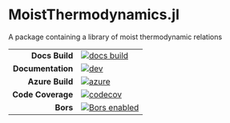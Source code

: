 # MoistThermodynamics.jl
A package containing a library of moist thermodynamic relations

|||
|---------------------:|:----------------------------------------------|
| **Docs Build**       | [![docs build][docs-bld-img]][docs-bld-url]   |
| **Documentation**    | [![dev][docs-dev-img]][docs-dev-url]          |
| **Azure Build**      | [![azure][azure-img]][azure-url]              |
| **Code Coverage**    | [![codecov][codecov-img]][codecov-url]        |
| **Bors**             | [![Bors enabled][bors-img]][bors-url]         |

[docs-bld-img]: https://github.com/CliMA/MoistThermodynamics.jl/workflows/Documentation/badge.svg
[docs-bld-url]: https://github.com/CliMA/MoistThermodynamics.jl/actions?query=workflow%3ADocumentation

[docs-dev-img]: https://img.shields.io/badge/docs-dev-blue.svg
[docs-dev-url]: https://CliMA.github.io/MoistThermodynamics.jl/dev/

[azure-img]: https://dev.azure.com/climate-machine/MoistThermodynamics.jl/_apis/build/status/climate-machine.MoistThermodynamics.jl?branchName=master
[azure-url]: https://dev.azure.com/climate-machine/MoistThermodynamics.jl/_build/latest?definitionId=1&branchName=master

[codecov-img]: https://codecov.io/gh/CliMA/MoistThermodynamics.jl/branch/master/graph/badge.svg
[codecov-url]: https://codecov.io/gh/CliMA/MoistThermodynamics.jl

[bors-img]: https://bors.tech/images/badge_small.svg
[bors-url]: https://app.bors.tech/repositories/24783

